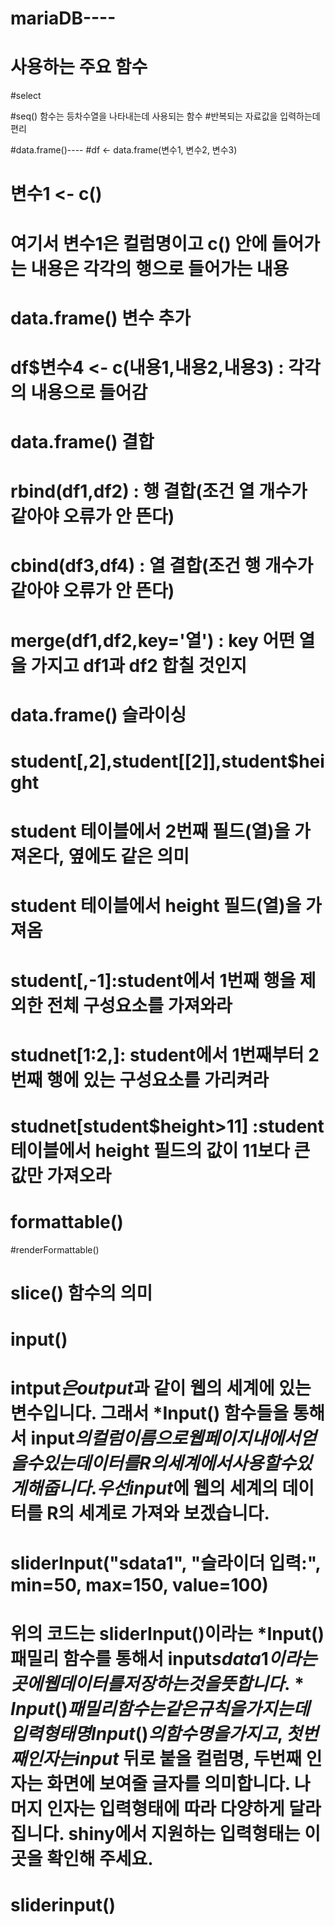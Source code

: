 
# mariaDB----

# 사용하는 주요 함수

#select

#seq() 함수는 등차수열을 나타내는데 사용되는 함수
#반복되는 자료값을 입력하는데 편리

#data.frame()----
#df <- data.frame(변수1, 변수2, 변수3)
# 변수1 <- c()
# 여기서 변수1은 컬럼명이고 c() 안에 들어가는 내용은 각각의 행으로 들어가는 내용

# data.frame() 변수 추가
# df$변수4 <- c(내용1,내용2,내용3) : 각각의 내용으로 들어감 

# data.frame() 결합
# rbind(df1,df2) : 행 결합(조건 열 개수가 같아야 오류가 안 뜬다)
# cbind(df3,df4) : 열 결합(조건 행 개수가 같아야 오류가 안 뜬다)
# merge(df1,df2,key='열') : key 어떤 열을 가지고 df1과 df2 합칠 것인지

# data.frame() 슬라이싱
# student[,2],student[[2]],student$height
# student 테이블에서 2번째 필드(열)을 가져온다, 옆에도 같은 의미
# student 테이블에서 height 필드(열)을 가져옴

# student[,-1]:student에서 1번째 행을 제외한 전체 구성요소를 가져와라
# studnet[1:2,]: student에서 1번째부터 2번째 행에 있는 구성요소를 가리켜라
# studnet[student$height>11] :student 테이블에서 height 필드의 값이 11보다 큰 값만 가져오라

# formattable()

#renderFormattable()

# slice() 함수의 의미

# input() 
# intput$은 output$과 같이 웹의 세계에 있는 변수입니다. 그래서 *Input() 함수들을 통해서 input$의 컬럼 이름으로 웹 페이지 내에서 얻을 수 있는 데이터를 R의 세계에서 사용할 수 있게 해줍니다. 우선 input$에 웹의 세계의 데이터를 R의 세계로 가져와 보겠습니다.
# sliderInput("sdata1", "슬라이더 입력:", min=50, max=150, value=100)
# 위의 코드는 sliderInput()이라는 *Input() 패밀리 함수를 통해서 input$sdata1이라는 곳에 웹 데이터를 저장하는 것을 뜻합니다. *Input() 패밀리 함수는 같은 규칙을 가지는데 입력형태명Input()의 함수명을 가지고, 첫번째 인자는 input$ 뒤로 붙을 컬럼명, 두번째 인자는 화면에 보여줄 글자를 의미합니다. 나머지 인자는 입력형태에 따라 다양하게 달라집니다. shiny에서 지원하는 입력형태는 이곳을 확인해 주세요.
# sliderinput()
